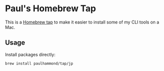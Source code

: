 # Paul's Homebrew Tap

This is a [Homebrew tap](https://github.com/Homebrew/brew/blob/master/docs/brew-tap.md) to make it easier to install some of my CLI tools on a Mac.

## Usage

Install packages directly:

    brew install paulhammond/tap/jp

